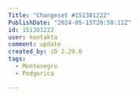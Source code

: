 ```yaml
---
Title: "Changeset #151381222"
PublishDate: "2024-05-15T20:58:11Z"
id: 151381222
user: kentakta
comment: update
created_by: iD 2.29.0
tags:
  - Montenegro
  - Podgorica

---
```

